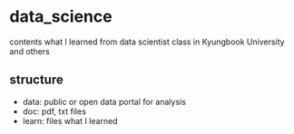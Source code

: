 # data_science

contents what I learned from data scientist class in Kyungbook University and others

## structure

- data: public or open data portal for analysis
- doc: pdf, txt files
- learn: files what I learned
